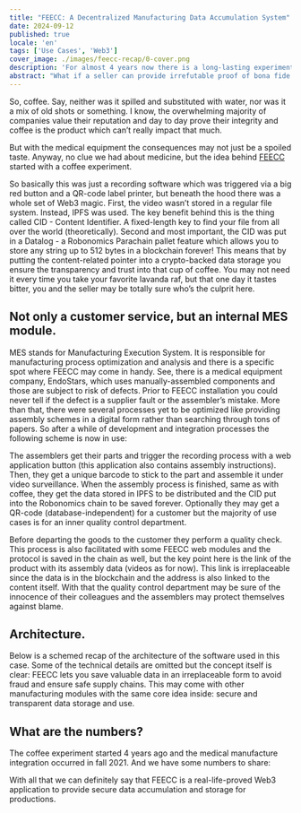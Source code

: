 ```yaml
---
title: "FEECC: A Decentralized Manufacturing Data Accumulation System"
date: 2024-09-12
published: true
locale: 'en'
tags: ['Use Cases', 'Web3']
cover_image: ./images/feecc-recap/0-cover.png
description: 'For almost 4 years now there is a long-lasting experiment held to apply Robonomics technologies to a real-life production business. Inside is a quick recap of that.'
abstract: "What if a seller can provide irrefutable proof of bona fide of your.. cappuccino? And what if it is not a cup of coffee, but rather a big supply chain for a car manufacturer. Or, even more responsible, a medical equipment company? Pavel Tarasov [PaTara]"
---
```


So, coffee. Say, neither was it spilled and substituted with water, nor was it a mix of old shots or something. 
I know, the overwhelming majority of companies value their reputation and day to day prove their integrity and coffee 
is the product which can’t really impact that much. 

But with the medical equipment the consequences may not just be a spoiled taste. Anyway, no clue we had about medicine, 
but the idea behind [FEECC](https://multi-agent.io/projects/feecc/) started with a coffee experiment.

<rb-image zoom src="./images/feecc-recap/1-coffee.png" alt="Coffee Schema" />

So basically this was just a recording software which was triggered via a big red button and a QR-code label printer, 
but beneath the hood there was a whole set of Web3 magic.
First, the video wasn’t stored in a regular file system. Instead, IPFS was used. The key benefit behind this is the 
thing called CID - Content Identifier. A fixed-length key to find your file from all over the world (theoretically).
Second and most important, the CID was put in a Datalog - a Robonomics Parachain pallet feature which allows you to 
store any string up to 512 bytes in a blockchain forever! This means that by putting the content-related pointer into 
a crypto-backed data storage you ensure the transparency and trust into that cup of coffee. You may not need it every 
time you take your favorite lavanda raf, but that one day it tastes bitter, you and the seller may be totally sure who’s 
the culprit here. 


## Not only a customer service, but an internal MES module.

MES stands for Manufacturing Execution System. It is responsible for manufacturing process optimization and analysis 
and there is a specific spot where FEECC may come in handy. See, there is a medical equipment company, EndoStars, 
which uses manually-assembled components and those are subject to risk of defects. Prior to FEECC installation you 
could never tell if the defect is a supplier fault or the assembler’s mistake. More than that, there were several 
processes yet to be optimized like providing assembly schemes in a digital form rather than searching through tons of 
papers. So after a while of development and integration processes the following scheme is now in use:

<rb-image zoom src="./images/feecc-recap/2-assembly.png" alt="Assembly" />

The assemblers get their parts and trigger the recording process with a web application button (this application also
contains assembly instructions). Then, they get a unique barcode to stick to the part and assemble it under video 
surveillance. When the assembly process is finished, same as with coffee, they get the data stored in IPFS to be 
distributed and the CID put into the Robonomics chain to be saved forever. Optionally they may get a QR-code 
(database-independent) for a customer but the majority of use cases is for an inner quality control department. 


Before departing the goods to the customer they perform a quality check. This process is also facilitated with some 
FEECC web modules and the protocol is saved in the chain as well, but the key point here is the link of the product 
with its assembly data (videos as for now). This link is irreplaceable since the data is in the blockchain and the 
address is also linked to the content itself. With that the quality control department may be sure of the innocence of 
their colleagues and the assemblers may protect themselves against blame.

<rb-image zoom src="./images/feecc-recap/3-qcd.png" alt="QCD" />

## Architecture.
Below is a schemed recap of the architecture of the software used in this case. Some of the technical details are 
omitted but the concept itself is clear: FEECC lets you save valuable data in an irreplaceable form to avoid fraud and 
ensure safe supply chains. This may come with other manufacturing modules with the same core idea inside: secure and 
transparent data storage and use.

<rb-image zoom src="./images/feecc-recap/4-architecture.png" alt="Architecture" />

## What are the numbers?

The coffee experiment started 4 years ago and the medical manufacture integration occurred in fall 2021. And we have 
some numbers to share:

<rb-image zoom src="./images/feecc-recap/5-numbers.png" alt="Numbers" />

With all that we can definitely say that FEECC is a real-life-proved Web3 application to provide secure data 
accumulation and storage for productions.
